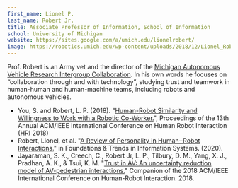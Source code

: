 ```yaml
---
first_name: Lionel P.
last_name: Robert Jr.
title: Associate Professor of Information, School of Information
school: University of Michigan
website: https://sites.google.com/a/umich.edu/lionelrobert/
image: https://robotics.umich.edu/wp-content/uploads/2018/12/Lionel_Robert.jpg
---
```

Prof. Robert is an Army vet and the director of the [Michigan Autonomous Vehicle Research Intergroup Collaboration](https://mavric.si.umich.edu/). In his own words he focuses on “collaboration through and with technology”, studying trust and teamwork in human-human and human-machine teams, including robots and autonomous vehicles. 
* You, S. and Robert, L. P.  (2018). "[Human-Robot Similarity and Willingness to Work with a Robotic Co-Worker.](https://deepblue.lib.umich.edu/handle/2027.42/140719)", Proceedings of the 13th Annual ACM/IEEE International Conference on Human Robot Interaction (HRI 2018)
* Robert, Lionel, et al. "[A Review of Personality in Human‒Robot Interactions.](https://deepblue.lib.umich.edu/handle/2027.42/153526)" in Foundations & Trends in Information Systems. (2020).
* Jayaraman, S. K., Creech, C., Robert Jr, L. P., Tilbury, D. M., Yang, X. J., Pradhan, A. K., & Tsui, K. M. "[Trust in AV: An uncertainty reduction model of AV-pedestrian interactions.](https://deepblue.lib.umich.edu/handle/2027.42/140747)"
Companion of the 2018 ACM/IEEE International Conference on Human-Robot Interaction. 2018.
